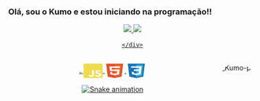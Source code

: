 ### Olá, sou o Kumo e estou iniciando na programação!!
<div align="center">

  <a href="https://github.com/kumocore">
  <img height="180em" src="https://github-readme-stats.vercel.app/api?username=kumocore&show_icons=true&theme=monokai&include_all_commits=true&count_private=true"/>
  <img height="180em" src="https://github-readme-stats.vercel.app/api/top-langs/?username=kumocore&layout=compact&langs_count=7&theme=monokai"/>

    </div>
<div style="display: inline_block"><br>.
  <img align="center" alt="Kumo-Js" height="30" width="40" src="https://raw.githubusercontent.com/devicons/devicon/master/icons/javascript/javascript-plain.svg">
  <img align="center" alt="Kumo-HTML" height="30" width="40" src="https://raw.githubusercontent.com/devicons/devicon/master/icons/html5/html5-original.svg">
  <img align="center" alt="Kumo-CSS" height="30" width="40" src="https://raw.githubusercontent.com/devicons/devicon/master/icons/css3/css3-original.svg">
  <img align="right" alt="Kumo-pic" height="150" style="border-radius:50px;" src="https://media.discordapp.net/attachments/991004234323464242/1020407586949955644/549603_L2EvDDdY.png">
  
   ![Snake animation](https://github.com/kumocore/kumocre/blob/output/github-contribution-grid-snake.svg)
  </div>
